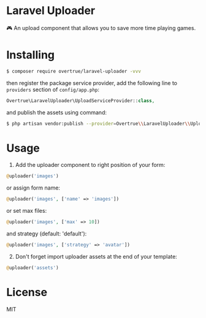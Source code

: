 # Laravel Uploader

:video_game: An upload component that allows you to save more time playing games.

# Installing

```sh
$ composer require overtrue/laravel-uploader -vvv
```

then register the package service provider, add the following line to `providers` section of `config/app.php`:


```php
Overtrue\LaravelUploader\UploadServiceProvider::class,
```

and publish the assets using command:

```sh
$ php artisan vendor:publish --provider=Overtrue\\LaravelUploader\\UploadServiceProvider
```

# Usage

1. Add the uploader component to right position of your form:

```php
@uploader('images')
```

or assign form name:

```php
@uploader('images', ['name' => 'images'])
```

or set max files:

```php
@uploader('images', ['max' => 10])
```

and strategy (default: 'default'):

```php
@uploader('images', ['strategy' => 'avatar'])
```

2. Don't forget import uploader assets at the end of your template:

```php
@uploader('assets')
```

# License

MIT